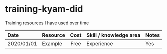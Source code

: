 # training-kyam-did
Training resources I have used over time

| Date          | Resource          | Cost | Skill / knowledge area | Notes |
| :---------------- | :---------------- | :------: | :---- |  :---- |
| 2020/01/01| Example        |   Free   | Experience | Yes |
